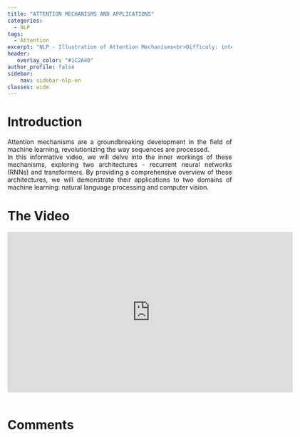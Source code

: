```yaml
---
title: "ATTENTION MECHANISMS AND APPLICATIONS"
categories:
  - NLP
tags:
  - Attention
excerpt: "NLP - Illustration of Attention Mechanisms<br>Difficuly: intermediate"
header:
   overlay_color: "#1C2A4D"
author_profile: false
sidebar:
    nav: sidebar-nlp-en
classes: wide
---
```


# Introduction

<p style="text-align:justify;">
Attention mechanisms are a groundbreaking development in the field of machine learning, revolutionizing the way sequences are processed.<br>
In this informative video, we will delve into the inner workings of these mechanisms, exploring two  architectures - recurrent neural networks (RNNs) and transformers.
By providing a comprehensive overview of these architectures, we will demonstrate their applications to two domains of machine learning: natural language processing and computer vision.
</p>

# The Video
<iframe width="640" height="360" src="https://www.youtube-nocookie.com/embed/rZGJJtYA4xs" frameborder="0" allowfullscreen></iframe>
<br><br>

# Comments
<script src="https://utteranc.es/client.js"
        repo="catie-aq/blog-vaniila"
        issue-term="pathname"
        label="[Comments]"
        theme="github-dark"
        crossorigin="anonymous"
        async>
</script>
